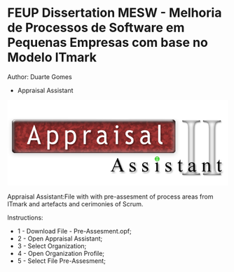 # FEUP Dissertation MESW - Melhoria de Processos de Software em Pequenas Empresas com base no Modelo ITmark

Author: Duarte Gomes
* Appraisal Assistant

![Appraisal Assistant](/Appraisal_Assistant.png)




Appraisal Assistant:File with with pre-assesment of process areas from ITmark and artefacts and cerimonies of Scrum.


Instructions:
* 1 - Download File - Pre-Assesment.opf;
* 2 - Open Appraisal Assistant;
* 3 - Select Organization;
* 4 - Open Organization Profile;
* 5 - Select File Pre-Assesment;
 
